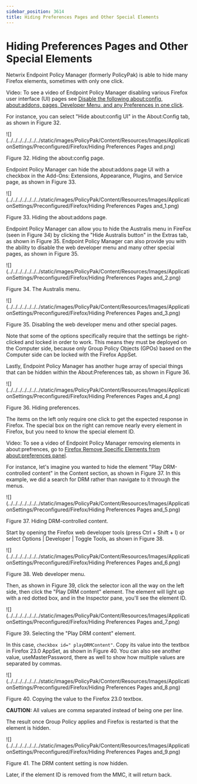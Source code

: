 ```yaml
---
sidebar_position: 3614
title: Hiding Preferences Pages and Other Special Elements
---
```


# Hiding Preferences Pages and Other Special Elements

Netwrix Endpoint Policy Manager (formerly PolicyPak) is able to hide many Firefox elements, sometimes with only one click.

Video: To see a video of Endpoint Policy Manager disabling various Firefox user interface (UI) pages see [Disable the following about:config, about:addons, pages, Developer Menu, and any Preferences in one click](../../../Video/ApplicationSettings/Firefox/Disable).

For instance, you can select "Hide about:config UI" in the About:Config tab, as shown in Figure 32.

![](../../../../../../../static/images/PolicyPak/Content/Resources/Images/ApplicationSettings/Preconfigured/Firefox/Hiding Preferences Pages and.png)

Figure 32. Hiding the about:config page.

Endpoint Policy Manager can hide the about:addons page UI with a checkbox in the Add-Ons: Extensions, Appearance, Plugins, and Service page, as shown in Figure 33.

![](../../../../../../../static/images/PolicyPak/Content/Resources/Images/ApplicationSettings/Preconfigured/Firefox/Hiding Preferences Pages and_1.png)

Figure 33. Hiding the about:addons page.

Endpoint Policy Manager can allow you to hide the Australis menu in FireFox (seen in Figure 34) by clicking the "Hide Australis button" in the Extras tab, as shown in Figure 35. Endpoint Policy Manager can also provide you with the ability to disable the web developer menu and many other special pages, as shown in Figure 35.

![](../../../../../../../static/images/PolicyPak/Content/Resources/Images/ApplicationSettings/Preconfigured/Firefox/Hiding Preferences Pages and_2.png)

Figure 34. The Australis menu.

![](../../../../../../../static/images/PolicyPak/Content/Resources/Images/ApplicationSettings/Preconfigured/Firefox/Hiding Preferences Pages and_3.png)

Figure 35. Disabling the web developer menu and other special pages.

Note that some of the options specifically require that the settings be right-clicked and locked in order to work. This means they must be deployed on the Computer side, because only Group Policy Objects (GPOs) based on the Computer side can be locked with the Firefox AppSet.

Lastly, Endpoint Policy Manager has another huge array of special things that can be hidden within the About:Preferences tab, as shown in Figure 36.

![](../../../../../../../static/images/PolicyPak/Content/Resources/Images/ApplicationSettings/Preconfigured/Firefox/Hiding Preferences Pages and_4.png)

Figure 36. Hiding preferences.

The items on the left only require one click to get the expected response in Firefox. The special box on the right can remove nearly every element in Firefox, but you need to know the special element ID.

Video: To see a video of Endpoint Policy Manager removing elements in about:prefrences, go to [Firefox Remove Specific Elements from about:preferences panel](../../../Video/ApplicationSettings/Firefox/RemoveElements).

For instance, let's imagine you wanted to hide the element "Play DRM-controlled content" in the Content section, as shown in Figure 37. In this example, we did a search for DRM rather than navigate to it through the menus.

![](../../../../../../../static/images/PolicyPak/Content/Resources/Images/ApplicationSettings/Preconfigured/Firefox/Hiding Preferences Pages and_5.png)

Figure 37. Hiding DRM-controlled content.

Start by opening the Firefox web developer tools (press Ctrl + Shift + I) or select Options | Developer | Toggle Tools, as shown in Figure 38.

![](../../../../../../../static/images/PolicyPak/Content/Resources/Images/ApplicationSettings/Preconfigured/Firefox/Hiding Preferences Pages and_6.png)

Figure 38. Web developer menu.

Then, as shown in Figure 39, click the selector icon all the way on the left side, then click the "Play DRM content" element. The element will light up with a red dotted box, and in the Inspector pane, you'll see the element ID.

![](../../../../../../../static/images/PolicyPak/Content/Resources/Images/ApplicationSettings/Preconfigured/Firefox/Hiding Preferences Pages and_7.png)

Figure 39. Selecting the "Play DRM content" element.

In this case, `checkbox id=" playDRMContent"`. Copy its value into the textbox in Firefox 23.0 AppSet, as shown in Figure 40. You can also see another value, useMasterPassword, there as well to show how multiple values are separated by commas.

![](../../../../../../../static/images/PolicyPak/Content/Resources/Images/ApplicationSettings/Preconfigured/Firefox/Hiding Preferences Pages and_8.png)

Figure 40. Copying the value to the Firefox 23.0 textbox.

**CAUTION:**  All values are comma separated instead of being one per line.

The result once Group Policy applies and Firefox is restarted is that the element is hidden.

![](../../../../../../../static/images/PolicyPak/Content/Resources/Images/ApplicationSettings/Preconfigured/Firefox/Hiding Preferences Pages and_9.png)

Figure 41. The DRM content setting is now hidden.

Later, if the element ID is removed from the MMC, it will return back.